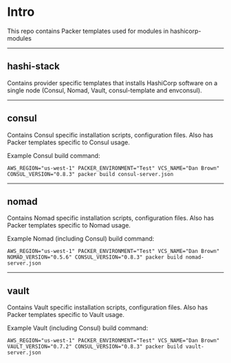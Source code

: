 # Intro
This repo contains Packer templates used for modules in hashicorp-modules

---

## hashi-stack  
Contains provider specific templates that installs HashiCorp software on a single node (Consul, Nomad, Vault, consul-template and envconsul).

---

## consul
Contains Consul specific installation scripts, configuration files.  Also has Packer templates specific to Consul usage.

Example Consul build command:

```
AWS_REGION="us-west-1" PACKER_ENVIRONMENT="Test" VCS_NAME="Dan Brown" CONSUL_VERSION="0.8.3" packer build consul-server.json
```

---

## nomad  
Contains Nomad specific installation scripts, configuration files.  Also has Packer templates specific to Nomad usage.


Example Nomad (including Consul) build command:

```
AWS_REGION="us-west-1" PACKER_ENVIRONMENT="Test" VCS_NAME="Dan Brown" NOMAD_VERSION="0.5.6" CONSUL_VERSION="0.8.3" packer build nomad-server.json
```

---

## vault    
Contains Vault specific installation scripts, configuration files.  Also has Packer templates specific to Vault usage.

Example Vault (including Consul) build command:

```
AWS_REGION="us-west-1" PACKER_ENVIRONMENT="Test" VCS_NAME="Dan Brown" VAULT_VERSION="0.7.2" CONSUL_VERSION="0.8.3" packer build vault-server.json
```
